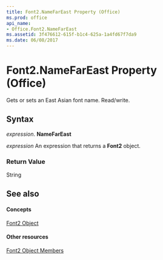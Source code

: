 ```yaml
---
title: Font2.NameFarEast Property (Office)
ms.prod: office
api_name:
- Office.Font2.NameFarEast
ms.assetid: 3f476612-615f-b1c4-625a-1a4fd67f7da9
ms.date: 06/08/2017
---
```



# Font2.NameFarEast Property (Office)

Gets or sets an East Asian font name. Read/write.


## Syntax

 _expression_. **NameFarEast**

 _expression_ An expression that returns a **Font2** object.


### Return Value

String


## See also


#### Concepts


[Font2 Object](font2-object-office.md)
#### Other resources


[Font2 Object Members](font2-members-office.md)

